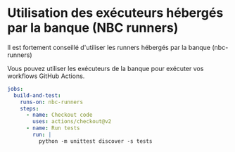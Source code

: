 # Utilisation des exécuteurs hébergés par la banque (NBC runners)

Il est fortement conseillé d'utiliser les runners hébergés par la banque (nbc-runners)

Vous pouvez utiliser les exécuteurs de la banque pour exécuter vos workflows GitHub Actions.

```yaml
jobs:
  build-and-test:
    runs-on: nbc-runners
    steps:
      - name: Checkout code
        uses: actions/checkout@v2
      - name: Run tests
        run: |
          python -m unittest discover -s tests
```
